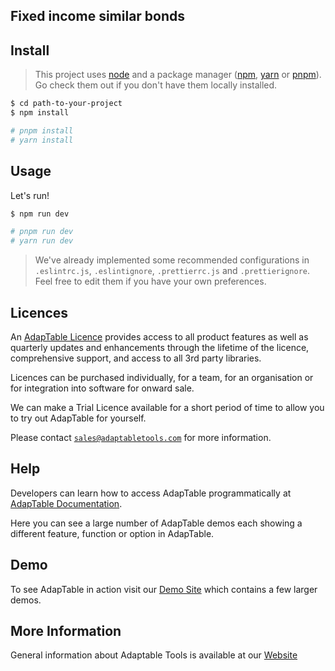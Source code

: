 ## Fixed income similar bonds

## Install

> This project uses [node](http://nodejs.org) and a package manager ([npm](https://npmjs.com), [yarn](https://yarnpkg.com/) or [pnpm](https://pnpm.io/)). Go check them out if you don't have them locally installed.

```sh
$ cd path-to-your-project
$ npm install

# pnpm install
# yarn install
```
## Usage

Let's run!

```sh
$ npm run dev

# pnpm run dev
# yarn run dev
```

> We've already implemented some recommended configurations in ```.eslintrc.js```, ```.eslintignore```, ```.prettierrc.js``` and ```.prettierignore```. Feel free to edit them if you have your own preferences.


## Licences

An [AdapTable Licence](https://docs.adaptabletools.com/guide/licensing) provides access to all product features as well as quarterly updates and enhancements through the lifetime of the licence, comprehensive support, and access to all 3rd party libraries.

Licences can be purchased individually, for a team, for an organisation or for integration into software for onward sale.

We can make a Trial Licence available for a short period of time to allow you to try out AdapTable for yourself.

Please contact [`sales@adaptabletools.com`](mailto:sales@adaptabletools.com) for more information.

## Help

Developers can learn how to access AdapTable programmatically at [AdapTable Documentation](https://docs.adaptabletools.com).  

Here you can see a large number of AdapTable demos each showing a different feature, function or option in AdapTable.

## Demo

To see AdapTable in action visit our [Demo Site](https://www.adaptabletools.com/demos) which contains a few larger demos.

## More Information

General information about Adaptable Tools is available at our [Website](http://www.adaptabletools.com) 
